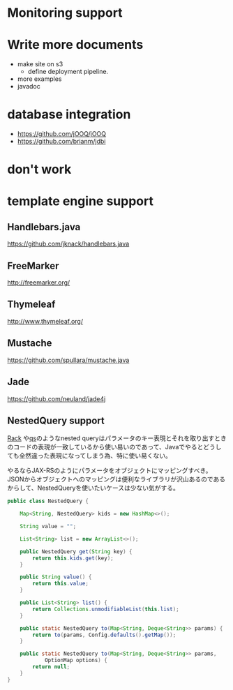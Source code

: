 
# Monitoring support

# Write more documents

* make site on s3
    * define deployment pipeline. 
* more examples
* javadoc

# database integration

* https://github.com/jOOQ/jOOQ
* https://github.com/brianm/jdbi

# don't work

# template engine support
## Handlebars.java
https://github.com/jknack/handlebars.java

## FreeMarker
http://freemarker.org/

## Thymeleaf
http://www.thymeleaf.org/

## Mustache
https://github.com/spullara/mustache.java

## Jade
https://github.com/neuland/jade4j


## NestedQuery support
[Rack](https://github.com/rack/rack/blob/master/lib/rack/utils.rb#L104) や[qs](https://github.com/hapijs/qs)のようなnested queryはパラメータのキー表現とそれを取り出すときのコードの表現が一致しているから使い易いのであって、Javaでやるとどうしても全然違った表現になってしまう為、特に使い易くない。

やるならJAX-RSのようにパラメータをオブジェクトにマッピングすべき。
JSONからオブジェクトへのマッピングは便利なライブラリが沢山あるのであるからして、NestedQueryを使いたいケースは少ない気がする。



```java
public class NestedQuery {

	Map<String, NestedQuery> kids = new HashMap<>();

	String value = "";

	List<String> list = new ArrayList<>();

	public NestedQuery get(String key) {
		return this.kids.get(key);
	}

	public String value() {
		return this.value;
	}

	public List<String> list() {
		return Collections.unmodifiableList(this.list);
	}

	public static NestedQuery to(Map<String, Deque<String>> params) {
		return to(params, Config.defaults().getMap());
	}

	public static NestedQuery to(Map<String, Deque<String>> params,
			OptionMap options) {
		return null;
	}
}
```

